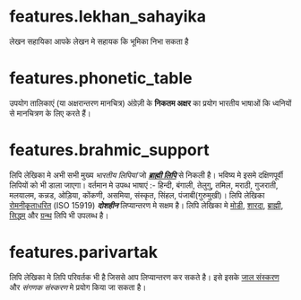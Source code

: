 # features.lekhan_sahayika

लेखन सहायिका आपके लेखन मे सहायक कि भूमिका निभा सकता है

# features.phonetic_table

उपयोग तालिकाएं (या अक्षरान्तरण मानचित्र) अंग्रेज़ी के **निकतम अक्षर** का प्रयोग भारतीय भाषाओं कि ध्वनियों से मानचित्रण के लिए करते हैं।

# features.brahmic_support

लिपि लेखिका मे अभी सभी मुख्य _भारतीय लिपियां_ जो **_[ब्राह्मी लिपि](links:/langs/Brahmic)_** से निकली है। भविष्य मे इसमे दक्षिणपूर्वी लिपियों को भी डाला जाएगा। वर्तमान मे उपब्ध भाषाएं :- हिन्दी, बंगाली, तेलुगु, तमिल, मराठी, गुजराती, मलयालम, कन्नड, ओड़िया, कोंकणी, असमिया, संस्कृत, सिंहल, पंजाबी(गुरुमुखी)। लिपि लेखिका [रोमनीकृताधरित](links:/langs/Romanized) (ISO 15919) **_दोशहीन_** लिप्यान्तरण मे सक्षम है। लिपि लेखिका मे [मोडी](links:/langs/Modi), [शारदा](links:/langs/Sharada), [ब्राह्मी](links:/langs/Brahmi), [सिद्धम्](links:/langs/Siddham) और [ग्रन्थ](links:/langs/Granth) लिपि भी उपलब्ध है।

# features.parivartak

लिपि लेखिका मे लिपि परिवर्तक भी है जिससे आप लिप्यान्तरण कर सकते है। इसे इसके [जाल संस्करण](links:/mukhya/web_app) और _संगणक संस्करण_ मे प्रयोग किया जा सकता है।
